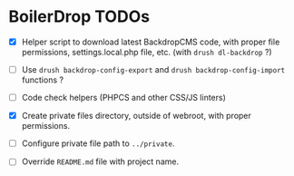 # BoilerDrop TODOs

- [x] Helper script to download latest BackdropCMS code, with proper file
  permissions, settings.local.php file, etc. (with `drush dl-backdrop` ?)

- [ ] Use `drush backdrop-config-export` and `drush backdrop-config-import`
  functions ?

- [ ] Code check helpers (PHPCS and other CSS/JS linters)

- [x] Create private files directory, outside of webroot, with proper permissions.

- [ ] Configure private file path to `../private`.

- [ ] Override `README.md` file with project name.
